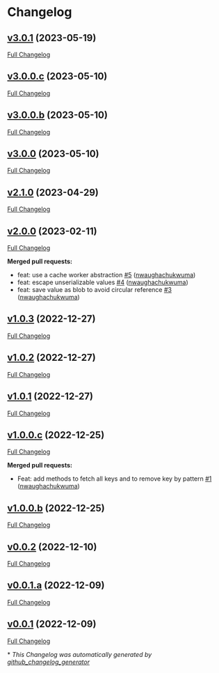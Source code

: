 # Changelog

## [v3.0.1](https://github.com/nwaughachukwuma/keyv-cache/tree/v3.0.1) (2023-05-19)

[Full Changelog](https://github.com/nwaughachukwuma/keyv-cache/compare/v3.0.0.c...v3.0.1)

## [v3.0.0.c](https://github.com/nwaughachukwuma/keyv-cache/tree/v3.0.0.c) (2023-05-10)

[Full Changelog](https://github.com/nwaughachukwuma/keyv-cache/compare/v3.0.0.b...v3.0.0.c)

## [v3.0.0.b](https://github.com/nwaughachukwuma/keyv-cache/tree/v3.0.0.b) (2023-05-10)

[Full Changelog](https://github.com/nwaughachukwuma/keyv-cache/compare/v3.0.0...v3.0.0.b)

## [v3.0.0](https://github.com/nwaughachukwuma/keyv-cache/tree/v3.0.0) (2023-05-10)

[Full Changelog](https://github.com/nwaughachukwuma/keyv-cache/compare/v2.1.0...v3.0.0)

## [v2.1.0](https://github.com/nwaughachukwuma/keyv-cache/tree/v2.1.0) (2023-04-29)

[Full Changelog](https://github.com/nwaughachukwuma/keyv-cache/compare/v2.0.0...v2.1.0)

## [v2.0.0](https://github.com/nwaughachukwuma/keyv-cache/tree/v2.0.0) (2023-02-11)

[Full Changelog](https://github.com/nwaughachukwuma/keyv-cache/compare/v1.0.3...v2.0.0)

**Merged pull requests:**

- feat: use a cache worker abstraction [\#5](https://github.com/nwaughachukwuma/keyv-cache/pull/5) ([nwaughachukwuma](https://github.com/nwaughachukwuma))
- feat: escape unserializable values [\#4](https://github.com/nwaughachukwuma/keyv-cache/pull/4) ([nwaughachukwuma](https://github.com/nwaughachukwuma))
- feat: save value as blob to avoid circular reference [\#3](https://github.com/nwaughachukwuma/keyv-cache/pull/3) ([nwaughachukwuma](https://github.com/nwaughachukwuma))

## [v1.0.3](https://github.com/nwaughachukwuma/keyv-cache/tree/v1.0.3) (2022-12-27)

[Full Changelog](https://github.com/nwaughachukwuma/keyv-cache/compare/v1.0.2...v1.0.3)

## [v1.0.2](https://github.com/nwaughachukwuma/keyv-cache/tree/v1.0.2) (2022-12-27)

[Full Changelog](https://github.com/nwaughachukwuma/keyv-cache/compare/v1.0.1...v1.0.2)

## [v1.0.1](https://github.com/nwaughachukwuma/keyv-cache/tree/v1.0.1) (2022-12-27)

[Full Changelog](https://github.com/nwaughachukwuma/keyv-cache/compare/v1.0.0.c...v1.0.1)

## [v1.0.0.c](https://github.com/nwaughachukwuma/keyv-cache/tree/v1.0.0.c) (2022-12-25)

[Full Changelog](https://github.com/nwaughachukwuma/keyv-cache/compare/v1.0.0.b...v1.0.0.c)

**Merged pull requests:**

- Feat: add methods to fetch all keys and to remove key by pattern [\#1](https://github.com/nwaughachukwuma/keyv-cache/pull/1) ([nwaughachukwuma](https://github.com/nwaughachukwuma))

## [v1.0.0.b](https://github.com/nwaughachukwuma/keyv-cache/tree/v1.0.0.b) (2022-12-25)

[Full Changelog](https://github.com/nwaughachukwuma/keyv-cache/compare/v0.0.2...v1.0.0.b)

## [v0.0.2](https://github.com/nwaughachukwuma/keyv-cache/tree/v0.0.2) (2022-12-10)

[Full Changelog](https://github.com/nwaughachukwuma/keyv-cache/compare/v0.0.1.a...v0.0.2)

## [v0.0.1.a](https://github.com/nwaughachukwuma/keyv-cache/tree/v0.0.1.a) (2022-12-09)

[Full Changelog](https://github.com/nwaughachukwuma/keyv-cache/compare/v0.0.1...v0.0.1.a)

## [v0.0.1](https://github.com/nwaughachukwuma/keyv-cache/tree/v0.0.1) (2022-12-09)

[Full Changelog](https://github.com/nwaughachukwuma/keyv-cache/compare/50b4643b8a526a848ae458d27fc65c9dc96b4fbd...v0.0.1)



\* *This Changelog was automatically generated by [github_changelog_generator](https://github.com/github-changelog-generator/github-changelog-generator)*
